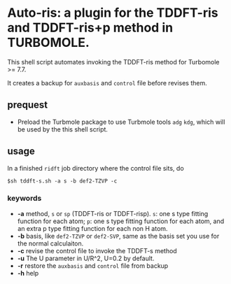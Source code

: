 # Auto-ris: a plugin for the TDDFT-ris and TDDFT-ris+p method in TURBOMOLE. 
This shell script automates invoking the TDDFT-ris method for Turbomole >= 7.7.

It creates a backup for `auxbasis` and `control` file before revises them.
## prequest
- Preload the Turbmole package to use Turbmole tools `adg` `kdg`, which will be used by the this shell script.

## usage
In a finished `ridft` job directory where the control file sits, do 
```
$sh tddft-s.sh -a s -b def2-TZVP -c 
```
### keywords
- **-a** method, `s` or `sp` (TDDFT-ris or TDDFT-risp). `s`: one s type fitting function for each atom; `p`: one s type fitting function for each atom, and an extra p type fitting function for each non H atom.
- **-b** basis, like `def2-TZVP` or `def2-SVP`, same as the basis set you use for the normal calculaiton.
- **-c** revise the control file to invoke the TDDFT-s method
- **-u** The U parameter in U/R^2, U=0.2 by default. 
- **-r** restore the `auxbasis` and `control` file from backup
- **-h** help
